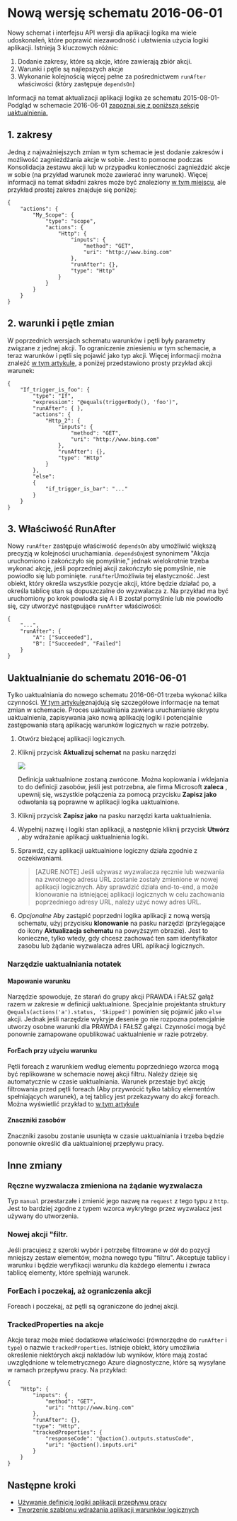 <properties 
    pageTitle="Nową wersję schematu 2016-06-01 | Microsoft Azure" 
    description="Dowiedz się, jak napisać definicji JSON najnowszą wersję aplikacji warunków logicznych" 
    authors="jeffhollan" 
    manager="dwrede" 
    editor="" 
    services="logic-apps" 
    documentationCenter=""/>

<tags
    ms.service="logic-apps"
    ms.workload="integration"
    ms.tgt_pltfrm="na"
    ms.devlang="na"
    ms.topic="article"
    ms.date="07/25/2016"
    ms.author="jehollan"/>
    
# <a name="new-schema-version-2016-06-01"></a>Nową wersję schematu 2016-06-01

Nowy schemat i interfejsu API wersji dla aplikacji logika ma wiele udoskonaleń, które poprawić niezawodność i ułatwienia użycia logiki aplikacji. Istnieją 3 kluczowych różnic:

1. Dodanie zakresy, które są akcje, które zawierają zbiór akcji.
1. Warunki i pętle są najlepszych akcje
1. Wykonanie kolejnością więcej pełne za pośrednictwem `runAfter` właściwości (który zastępuje `dependsOn`)

Informacji na temat aktualizacji aplikacji logika ze schematu 2015-08-01-Podgląd w schemacie 2016-06-01 [zapoznaj się z poniższą sekcję uaktualnienia.](#upgrading-to-2016-06-01-schema)


## <a name="1-scopes"></a>1. zakresy

Jedną z najważniejszych zmian w tym schemacie jest dodanie zakresów i możliwość zagnieżdżania akcje w sobie.  Jest to pomocne podczas Konsolidacja zestawu akcji lub w przypadku konieczności zagnieździć akcje w sobie (na przykład warunek może zawierać inny warunek).  Więcej informacji na temat składni zakres może być znaleziony [w tym miejscu](app-service-logic-loops-and-scopes.md), ale przykład prostej zakres znajduje się poniżej:


```
{
    "actions": {
        "My_Scope": {
            "type": "scope",
            "actions": {                
                "Http": {
                    "inputs": {
                        "method": "GET",
                        "uri": "http://www.bing.com"
                    },
                    "runAfter": {},
                    "type": "Http"
                }
            }
        }
    }
}
```

## <a name="2-conditions-and-loops-changes"></a>2. warunki i pętle zmian

W poprzednich wersjach schematu warunków i pętli były parametry związane z jednej akcji.  To ograniczenie zniesieniu w tym schemacie, a teraz warunków i pętli się pojawić jako typ akcji.  Więcej informacji można znaleźć [w tym artykule](app-service-logic-loops-and-scopes.md), a poniżej przedstawiono prosty przykład akcji warunek:

```
{
    "If_trigger_is_foo": {
        "type": "If",
        "expression": "@equals(triggerBody(), 'foo')",
        "runAfter": { },
        "actions": {
            "Http_2": {
                "inputs": {
                    "method": "GET",
                    "uri": "http://www.bing.com"
                },
                "runAfter": {},
                "type": "Http"
            }
        },
        "else": 
        {
            "if_trigger_is_bar": "..."
        }      
    }
}
```

## <a name="3-runafter-property"></a>3. Właściwość RunAfter

Nowy `runAfter` zastępuje właściwość `dependsOn` aby umożliwić większą precyzją w kolejności uruchamiania.  `dependsOn`jest synonimem "Akcja uruchomiono i zakończyło się pomyślnie," jednak wielokrotnie trzeba wykonać akcję, jeśli poprzedniej akcji zakończyło się pomyślnie, nie powiodło się lub pominięte.  `runAfter`Umożliwia tej elastyczność.  Jest obiekt, który określa wszystkie pozycje akcji, które będzie działać po, a określa tablicę stan są dopuszczalne do wyzwalacza z.  Na przykład ma być uruchomiony po krok powiodła się A i B został pomyślnie lub nie powiodło się, czy utworzyć następujące `runAfter` właściwości:

```
{
    "...",
    "runAfter": {
        "A": ["Succeeded"],
        "B": ["Succeeded", "Failed"]
    }
}
```

## <a name="upgrading-to-2016-06-01-schema"></a>Uaktualnianie do schematu 2016-06-01

Tylko uaktualniania do nowego schematu 2016-06-01 trzeba wykonać kilka czynności.  [W tym artykule](app-service-logic-schema-2016-04-01.md)znajdują się szczegółowe informacje na temat zmian w schemacie.  Proces uaktualniania zawiera uruchamianie skryptu uaktualnienia, zapisywania jako nową aplikację logiki i potencjalnie zastępowania starą aplikację warunków logicznych w razie potrzeby.

1. Otwórz bieżącej aplikacji logicznych.
1. Kliknij przycisk **Aktualizuj schemat** na pasku narzędzi
   
    ![][1]
   
    Definicja uaktualnione zostaną zwrócone.  Można kopiowania i wklejania to do definicji zasobów, jeśli jest potrzebna, ale firma Microsoft **zaleca** , upewnij się, wszystkie połączenia za pomocą przycisku **Zapisz jako** odwołania są poprawne w aplikacji logika uaktualnione.
1. Kliknij przycisk **Zapisz jako** na pasku narzędzi karta uaktualnienia.
1. Wypełnij nazwę i logiki stan aplikacji, a następnie kliknij przycisk **Utwórz** , aby wdrażanie aplikacji uaktualnienia logiki.
1. Sprawdź, czy aplikacji uaktualnione logiczny działa zgodnie z oczekiwaniami.

    >[AZURE.NOTE] Jeśli używasz wyzwalacza ręcznie lub wezwania na zwrotnego adresu URL zostanie zostały zmienione w nowej aplikacji logicznych.  Aby sprawdzić działa end-to-end, a może klonowanie na istniejącej aplikacji logicznych w celu zachowania poprzedniego adresy URL, należy użyć nowy adres URL.

1. *Opcjonalne* Aby zastąpić poprzedni logika aplikacji z nową wersją schematu, użyj przycisku **klonowanie** na pasku narzędzi (przylegające do ikony **Aktualizacja schematu** na powyższym obrazie).  Jest to konieczne, tylko wtedy, gdy chcesz zachować ten sam identyfikator zasobu lub żądanie wyzwalacza adres URL aplikacji logicznych.

### <a name="upgrade-tool-notes"></a>Narzędzie uaktualniania notatek

#### <a name="condition-mapping"></a>Mapowanie warunku

Narzędzie spowoduje, że starań do grupy akcji PRAWDA i FAŁSZ gałąź razem w zakresie w definicji uaktualnione.  Specjalnie projektanta struktury `@equals(actions('a').status, 'Skipped')` powinien się pojawić jako `else` akcji.  Jednak jeśli narzędzie wykryje desenie go nie rozpozna potencjalnie utworzy osobne warunki dla PRAWDA i FAŁSZ gałęzi.  Czynności mogą być ponownie zamapowane opublikować uaktualnienie w razie potrzeby.

#### <a name="foreach-with-condition"></a>ForEach przy użyciu warunku
  
Pętli foreach z warunkiem według elementu poprzedniego wzorca mogą być replikowane w schemacie nowej akcji filtru.  Należy dzieje się automatycznie w czasie uaktualniania.  Warunek przestaje być akcję filtrowania przed pętli foreach (Aby przywrócić tylko tablicy elementów spełniających warunek), a tej tablicy jest przekazywany do akcji foreach.  Można wyświetlić przykład to [w tym artykule](app-service-logic-loops-and-scopes.md)

#### <a name="resource-tags"></a>Znaczniki zasobów

Znaczniki zasobu zostanie usunięta w czasie uaktualniania i trzeba będzie ponownie określić dla uaktualnionej przepływu pracy.

## <a name="other-changes"></a>Inne zmiany

### <a name="manual-trigger-renamed-to-request-trigger"></a>Ręczne wyzwalacza zmieniona na żądanie wyzwalacza

Typ `manual` przestarzałe i zmienić jego nazwę na `request` z tego typu z `http`.  Jest to bardziej zgodne z typem wzorca wykrytego przez wyzwalacz jest używany do utworzenia.

### <a name="new-filter-action"></a>Nowej akcji "filtr.

Jeśli pracujesz z szeroki wybór i potrzebę filtrowane w dół do pozycji mniejszy zestaw elementów, można nowego typu "filtru".  Akceptuje tablicy i warunku i będzie weryfikacji warunku dla każdego elementu i zwraca tablicę elementy, które spełniają warunek.

### <a name="foreach-and-until-action-restrictions"></a>ForEach i poczekaj, aż ograniczenia akcji

Foreach i poczekaj, aż pętli są ograniczone do jednej akcji.

### <a name="trackedproperties-on-actions"></a>TrackedProperties na akcje

Akcje teraz może mieć dodatkowe właściwości (równorzędne do `runAfter` i `type`) o nazwie `trackedProperties`.  Istnieje obiekt, który umożliwia określenie niektórych akcji nakładów lub wyników, które mają zostać uwzględnione w telemetrycznego Azure diagnostyczne, które są wysyłane w ramach przepływu pracy.  Na przykład:

```
{                
    "Http": {
        "inputs": {
            "method": "GET",
            "uri": "http://www.bing.com"
        },
        "runAfter": {},
        "type": "Http",
        "trackedProperties": {
            "responseCode": "@action().outputs.statusCode",
            "uri": "@action().inputs.uri"
        }
    }
}
```

## <a name="next-steps"></a>Następne kroki
- [Używanie definicję logiki aplikacji przepływu pracy](app-service-logic-author-definitions.md)
- [Tworzenie szablonu wdrażania aplikacji warunków logicznych](app-service-logic-create-deploy-template.md)


<!-- Image references -->
[1]: ./media/app-service-logic-schema-2016-04-01/upgradeButton.png
